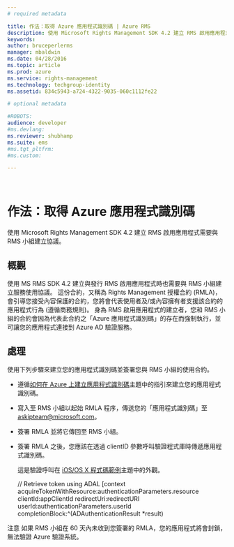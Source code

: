```yaml
---
# required metadata

title: 作法：取得 Azure 應用程式識別碼 | Azure RMS
description: 使用 Microsoft Rights Management SDK 4.2 建立 RMS 啟用應用程式需要與 RMS 小組建立協議。
keywords:
author: bruceperlerms
manager: mbaldwin
ms.date: 04/28/2016
ms.topic: article
ms.prod: azure
ms.service: rights-management
ms.technology: techgroup-identity
ms.assetid: 834c5943-a724-4322-9035-060c1112fe22

# optional metadata

#ROBOTS:
audience: developer
#ms.devlang:
ms.reviewer: shubhamp
ms.suite: ems
#ms.tgt_pltfrm:
#ms.custom:

---
```


﻿
# 作法：取得 Azure 應用程式識別碼

使用 Microsoft Rights Management SDK 4.2 建立 RMS 啟用應用程式需要與 RMS 小組建立協議。

## 概觀

使用 MS RMS SDK 4.2 建立與發行 RMS 啟用應用程式時也需要與 RMS 小組建立服務使用協議。 這份合約，又稱為 Rights Management 授權合約 (RMLA)，會引導您接受內容保護的合約，您將會代表使用者及/或內容擁有者支援該合約的應用程式行為 (遵循商務規則)。 身為 RMS 啟用應用程式的建立者，您和 RMS 小組的合約會因為代表此合約之「Azure 應用程式識別碼」的存在而強制執行，並可讓您的應用程式連接到 Azure AD 驗證服務。

## 處理

使用下列步驟來建立您的應用程式識別碼並簽署您與 RMS 小組的使用合約。

-   遵循[如何在 Azure 上建立應用程式識別碼](https://msdn.microsoft.com/en-us/library/azure/dn132599.aspx)主題中的指引來建立您的應用程式識別碼。
-   寫入至 RMS 小組以起始 RMLA 程序，傳送您的「應用程式識別碼」至 <askipteam@microsoft.com>。
-   簽署 RMLA 並將它傳回至 RMS 小組。
-   簽署 RMLA 之後，您應該在透過 clientID 參數呼叫驗證程式庫時傳遞應用程式識別碼。

    這是驗證呼叫在 [iOS/OS X 程式碼範例](ios-os-x-code-examples.md)主題中的外觀。


    // Retrieve token using ADAL
        [context acquireTokenWithResource:authenticationParameters.resource
                                 clientId:appClientId
                              redirectUri:redirectURI
                                   userId:authenticationParameters.userId
                          completionBlock:^(ADAuthenticationResult *result)



注意  如果 RMS 小組在 60 天內未收到您簽署的 RMLA，您的應用程式將會封鎖，無法驗證 Azure 驗證系統。

 

 

 


<!--HONumber=Apr16_HO3-->


